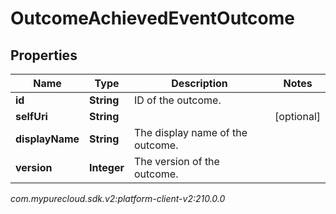 # OutcomeAchievedEventOutcome


## Properties

| Name | Type | Description | Notes |
| ------------ | ------------- | ------------- | ------------- |
| **id** | **String** | ID of the outcome. |  |
| **selfUri** | **String** |  |  [optional] |
| **displayName** | **String** | The display name of the outcome. |  |
| **version** | **Integer** | The version of the outcome. |  |




_com.mypurecloud.sdk.v2:platform-client-v2:210.0.0_
